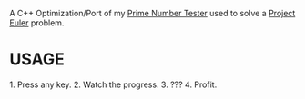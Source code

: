 A C++ Optimization/Port of my <a href="https://www.codecademy.com/jsgiant/codebits/4ubPWH">Prime Number Tester</a> used to solve a <a href="projecteuler.net">Project Euler</a> problem.

<h1>USAGE</h1>
1. Press any key.
2. Watch the progress.
3. ???
4. Profit.
